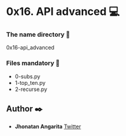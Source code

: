 # 0x16. API advanced :computer:

### The name directory :file_folder:

0x16-api_advanced

### Files mandatory :page_facing_up:

* 0-subs.py
* 1-top_ten.py
* 2-recurse.py

## Author :black_nib:

* **Jhonatan Angarita**
  	     		[Twitter](https://twitter.com/Alejandro_Angar)